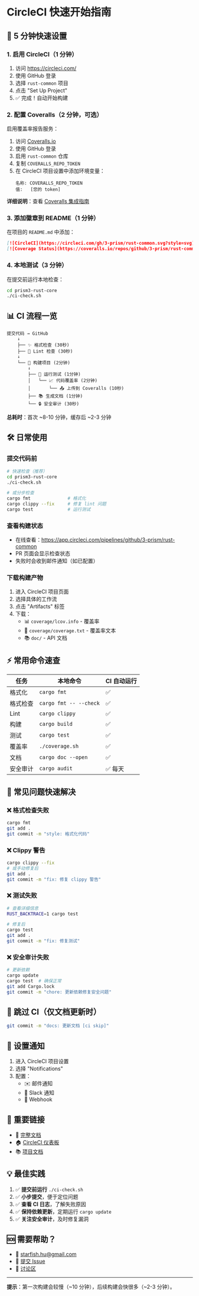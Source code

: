 # CircleCI 快速开始指南

## 🚀 5 分钟快速设置

### 1. 启用 CircleCI（1 分钟）

1. 访问 https://circleci.com/
2. 使用 GitHub 登录
3. 选择 `rust-common` 项目
4. 点击 "Set Up Project"
5. ✅ 完成！自动开始构建

### 2. 配置 Coveralls（2 分钟，可选）

启用覆盖率报告服务：

1. 访问 [Coveralls.io](https://coveralls.io/)
2. 使用 GitHub 登录
3. 启用 `rust-common` 仓库
4. 复制 `COVERALLS_REPO_TOKEN`
5. 在 CircleCI 项目设置中添加环境变量：
   ```
   名称: COVERALLS_REPO_TOKEN
   值:   [您的 token]
   ```

**详细说明**：查看 [Coveralls 集成指南](COVERALLS_SETUP.zh_CN.md)

### 3. 添加徽章到 README（1 分钟）

在项目的 `README.md` 中添加：

```markdown
[![CircleCI](https://circleci.com/gh/3-prism/rust-common.svg?style=svg)](https://circleci.com/gh/3-prism/rust-common)
[![Coverage Status](https://coveralls.io/repos/github/3-prism/rust-common/badge.svg?branch=main)](https://coveralls.io/github/3-prism/rust-common?branch=main)
```

### 4. 本地测试（3 分钟）

在提交前运行本地检查：

```bash
cd prism3-rust-core
./ci-check.sh
```

## 📊 CI 流程一览

```
提交代码 → GitHub
    ↓
    ├── ✨ 格式检查 (30秒)
    ├── 🔧 Lint 检查 (30秒)
    ↓
    └── 🔨 构建项目 (2分钟)
        ↓
        ├── 🧪 运行测试 (1分钟)
        │   └── 📈 代码覆盖率 (2分钟)
        │       └── 📤 上传到 Coveralls (10秒)
        ├── 📚 生成文档 (1分钟)
        └── 🔒 安全审计 (30秒)
```

**总耗时**：首次 ~8-10 分钟，缓存后 ~2-3 分钟

## 🛠️ 日常使用

### 提交代码前

```bash
# 快速检查（推荐）
cd prism3-rust-core
./ci-check.sh

# 或分步检查
cargo fmt              # 格式化
cargo clippy --fix     # 修复 lint 问题
cargo test             # 运行测试
```

### 查看构建状态

- 在线查看：https://app.circleci.com/pipelines/github/3-prism/rust-common
- PR 页面会显示检查状态
- 失败时会收到邮件通知（如已配置）

### 下载构建产物

1. 进入 CircleCI 项目页面
2. 选择具体的工作流
3. 点击 "Artifacts" 标签
4. 下载：
   - 📊 `coverage/lcov.info` - 覆盖率
   - 📄 `coverage/coverage.txt` - 覆盖率文本
   - 📚 `doc/` - API 文档

## ⚡ 常用命令速查

| 任务 | 本地命令 | CI 自动运行 |
|------|---------|------------|
| 格式化 | `cargo fmt` | ✅ |
| 格式检查 | `cargo fmt -- --check` | ✅ |
| Lint | `cargo clippy` | ✅ |
| 构建 | `cargo build` | ✅ |
| 测试 | `cargo test` | ✅ |
| 覆盖率 | `./coverage.sh` | ✅ |
| 文档 | `cargo doc --open` | ✅ |
| 安全审计 | `cargo audit` | ✅ 每天 |

## 🐛 常见问题快速解决

### ❌ 格式检查失败
```bash
cargo fmt
git add .
git commit -m "style: 格式化代码"
```

### ❌ Clippy 警告
```bash
cargo clippy --fix
# 或手动修复后
git add .
git commit -m "fix: 修复 clippy 警告"
```

### ❌ 测试失败
```bash
# 查看详细信息
RUST_BACKTRACE=1 cargo test

# 修复后
cargo test
git add .
git commit -m "fix: 修复测试"
```

### ❌ 安全审计失败
```bash
# 更新依赖
cargo update
cargo test  # 确保正常
git add Cargo.lock
git commit -m "chore: 更新依赖修复安全问题"
```

## 🎯 跳过 CI（仅文档更新时）

```bash
git commit -m "docs: 更新文档 [ci skip]"
```

## 📱 设置通知

1. 进入 CircleCI 项目设置
2. 选择 "Notifications"
3. 配置：
   - ✉️ 邮件通知
   - 💬 Slack 通知
   - 🔗 Webhook

## 🔗 重要链接

- 📖 [完整文档](README.zh_CN.md)
- 🏠 [CircleCI 仪表板](https://app.circleci.com/pipelines/github/3-prism/rust-common)
- 📚 [项目文档](https://github.com/3-prism/rust-common)

## 💡 最佳实践

1. ✅ **提交前运行** `./ci-check.sh`
2. ✅ **小步提交**，便于定位问题
3. ✅ **查看 CI 日志**，了解失败原因
4. ✅ **保持依赖更新**，定期运行 `cargo update`
5. ✅ **关注安全审计**，及时修复漏洞

## 🆘 需要帮助？

- 📧 starfish.hu@gmail.com
- 🐛 [提交 Issue](https://github.com/3-prism/rust-common/issues)
- 💬 [讨论区](https://github.com/3-prism/rust-common/discussions)

---

**提示**：第一次构建会较慢（~10 分钟），后续构建会快很多（~2-3 分钟）。

